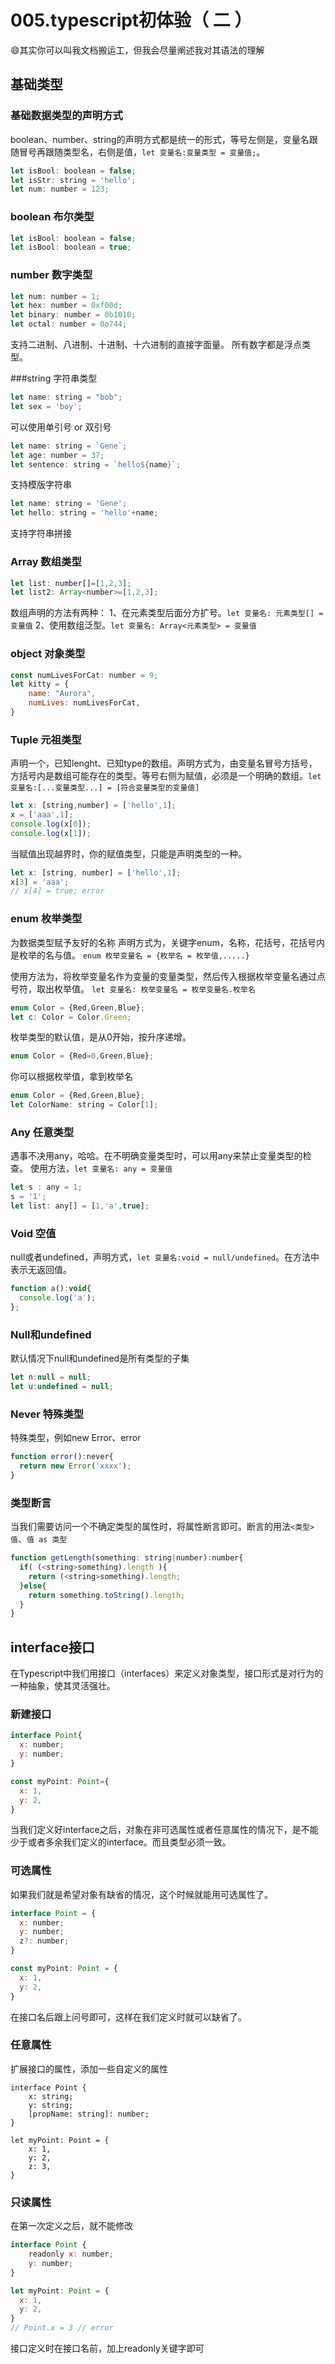 # 005.typescript初体验（ 二 ）

😄其实你可以叫我文档搬运工，但我会尽量阐述我对其语法的理解

## 基础类型

### 基础数据类型的声明方式

boolean、number、string的声明方式都是统一的形式，等号左侧是，变量名跟随冒号再跟随类型名，右侧是值，`let 变量名:变量类型 = 变量值;`。

```js
let isBool: boolean = false;
let isStr: string = 'hello';
let num: number = 123;
```

### boolean 布尔类型

```js
let isBool: boolean = false;
let isBool: boolean = true;
```

### number 数字类型

```js
let num: number = 1;
let hex: number = 0xf00d;
let binary: number = 0b1010;
let octal: number = 0o744;
```

支持二进制、八进制、十进制、十六进制的直接字面量。
所有数字都是浮点类型。

###string 字符串类型

```js
let name: string = "bob";
let sex = 'boy';
```

可以使用单引号 or 双引号

```js
let name: string = `Gene`;
let age: number = 37;
let sentence: string = `hello${name}`;
```

支持模版字符串

```js
let name: string = 'Gene';
let hello: string = 'hello'+name;
```

支持字符串拼接

### Array 数组类型

```js
let list: number[]=[1,2,3];
let list2: Array<number>=[1,2,3];
```

数组声明的方法有两种：
1、在元素类型后面分方扩号。`let 变量名: 元素类型[] = 变量值`
2、使用数组泛型。`let 变量名: Array<元素类型> = 变量值 `

### object 对象类型

```js
const numLivesForCat: number = 9;
let kitty = {
	name: "Aurora",
	numLives: numLivesForCat,
}
```

### Tuple 元祖类型

声明一个，已知lenght、已知type的数组。声明方式为，由变量名冒号方括号，方括号内是数组可能存在的类型。等号右侧为赋值，必须是一个明确的数组。`let 变量名:[...变量类型...] = [符合变量类型的变量值]`

```js
let x: [string,number] = ['hello',1];
x = ['aaa',1];
console.log(x[0]);
console.log(x[1]);
```

当赋值出现越界时，你的赋值类型，只能是声明类型的一种。

```js
let x: [string, number] = ['hello',1];
x[3] = 'aaa';
// x[4] = true; error
```

### enum 枚举类型

为数据类型赋予友好的名称
声明方式为，关键字enum，名称，花括号，花括号内是枚举的名与值。
`enum 枚举变量名 = {枚举名 = 枚举值,.....}`

使用方法为，将枚举变量名作为变量的变量类型，然后传入根据枚举变量名通过点号符，取出枚举值。
`let 变量名: 枚举变量名 = 枚举变量名.枚举名`

```js
enum Color = {Red,Green,Blue};
let c: Color = Color.Green;
```

枚举类型的默认值，是从0开始，按升序递增。

```js
enum Color = {Red=0,Green,Blue};
```

你可以根据枚举值，拿到枚举名

```js
enum Color = {Red,Green,Blue};
let ColorName: string = Color[1];
```

### Any 任意类型

遇事不决用any，哈哈。在不明确变量类型时，可以用any来禁止变量类型的检查。
使用方法，`let 变量名: any = 变量值`

```js
let s : any = 1;
s = '1';
let list: any[] = [1,'a',true];
```

### Void 空值

null或者undefined，声明方式，`let 变量名:void = null/undefined`。在方法中表示无返回值。

```js
function a():void{
  console.log('a');
};
```

### Null和undefined

默认情况下null和undefined是所有类型的子集

```js
let n:null = null;
let u:undefined = null;
```

### Never 特殊类型

特殊类型，例如new Error、error

```js
function error():never{
  return new Error('xxxx');
}
```

### 类型断言

当我们需要访问一个不确定类型的属性时，将属性断言即可。断言的用法`<类型>值`、`值 as 类型`

```js
function getLength(something: string|number):number{
  if( (<string>something).length ){
    return (<string>something).length;
  }else{
    return something.toString().length;
  }
}
```

## interface接口

在Typescript中我们用接口（interfaces）来定义对象类型，接口形式是对行为的一种抽象，使其灵活强壮。

### 新建接口

```js
interface Point{
  x: number;
  y: number;
}

const myPoint: Point={
  x: 1,
  y: 2,
}
```

当我们定义好interface之后，对象在非可选属性或者任意属性的情况下，是不能少于或者多余我们定义的interface。而且类型必须一致。

### 可选属性

如果我们就是希望对象有缺省的情况，这个时候就能用可选属性了。

```js
interface Point = {
  x: number;
  y: number;
  z?: number;
}

const myPoint: Point = {
  x: 1,
  y: 2,
}
```

在接口名后跟上问号即可，这样在我们定义时就可以缺省了。

### 任意属性

扩展接口的属性，添加一些自定义的属性

```
interface Point {
	x: string;
	y: string;
	[propName: string]: number;
}

let myPoint: Point = {
	x: 1,
	y: 2,
	z: 3,
}
```

### 只读属性

在第一次定义之后，就不能修改

```js
interface Point {
	readonly x: number;
	y: number;
}

let myPoint: Point = {
  x: 1,
  y: 2,
}
// Point.x = 3 // error
```

接口定义时在接口名前，加上readonly关键字即可